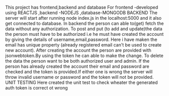 This project has frontend,backend and database
For frontend -developed using REACTJS ,backend -NODEJS ,database-MONGODB
BACKEND
The server will start after running node index.js in the localhost:5000 and it also get connected to database.
In backend the person can able to(get) fetch the data without any authorization.
To post and put (to add and update)the data the person must have to be authorized i.e he must have created the account by giving the details of username,email,password.
Here i have maken the email has unique property (already registered email can't be used to create new account).
After creating the account the person are provided with jsonwebtoken.By using the token he can able to make the change.
To delete the data the person want to be both authorized user and admin.
If the person has already created the account their email and password are checked and the token is provided.If either one is wrong the server will throw invalid username or password and the token will not be provided.
UNIT TESTING
Here created the unit test to check wheater the generated auth token is correct ot wrong



